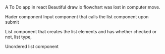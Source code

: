 A To Do app in react
Beautiful draw.io flowchart was lost in computer move.

Hader component
Input component that calls the list component upon submit

List component that creates the list elements and has whether checked or not, list type,

Unordered list component
